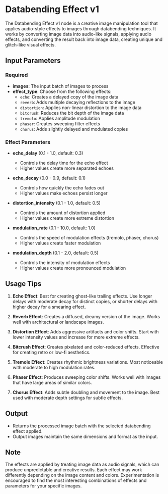 # Databending Effect v1

The Databending Effect v1 node is a creative image manipulation tool that applies audio-style effects to images through databending techniques. It works by converting image data into audio-like signals, applying audio effects, and converting the result back into image data, creating unique and glitch-like visual effects.

## Input Parameters

### Required

- **images**: The input batch of images to process
- **effect_type**: Choose from the following effects:
  - `echo`: Creates a delayed copy of the image data
  - `reverb`: Adds multiple decaying reflections to the image
  - `distortion`: Applies non-linear distortion to the image data
  - `bitcrush`: Reduces the bit depth of the image data
  - `tremolo`: Applies amplitude modulation
  - `phaser`: Creates sweeping filter effects
  - `chorus`: Adds slightly delayed and modulated copies

### Effect Parameters

- **echo_delay** (0.1 - 1.0, default: 0.3)
  - Controls the delay time for the echo effect
  - Higher values create more separated echoes
  
- **echo_decay** (0.0 - 0.9, default: 0.1)
  - Controls how quickly the echo fades out
  - Higher values make echoes persist longer

- **distortion_intensity** (0.1 - 1.0, default: 0.5)
  - Controls the amount of distortion applied
  - Higher values create more extreme distortion

- **modulation_rate** (0.1 - 10.0, default: 1.0)
  - Controls the speed of modulation effects (tremolo, phaser, chorus)
  - Higher values create faster modulation

- **modulation_depth** (0.1 - 2.0, default: 0.5)
  - Controls the intensity of modulation effects
  - Higher values create more pronounced modulation

## Usage Tips

1. **Echo Effect**: Best for creating ghost-like trailing effects. Use longer delays with moderate decay for distinct copies, or shorter delays with higher decay for a smearing effect.

2. **Reverb Effect**: Creates a diffused, dreamy version of the image. Works well with architectural or landscape images.

3. **Distortion Effect**: Adds aggressive artifacts and color shifts. Start with lower intensity values and increase for more extreme effects.

4. **Bitcrush Effect**: Creates pixelated and color-reduced effects. Effective for creating retro or low-fi aesthetics.

5. **Tremolo Effect**: Creates rhythmic brightness variations. Most noticeable with moderate to high modulation rates.

6. **Phaser Effect**: Produces sweeping color shifts. Works well with images that have large areas of similar colors.

7. **Chorus Effect**: Adds subtle doubling and movement to the image. Best used with moderate depth settings for subtle effects.

## Output

- Returns the processed image batch with the selected databending effect applied.
- Output images maintain the same dimensions and format as the input.

## Note

The effects are applied by treating image data as audio signals, which can produce unpredictable and creative results. Each effect may work differently depending on the image content and colors. Experimentation is encouraged to find the most interesting combinations of effects and parameters for your specific images.
